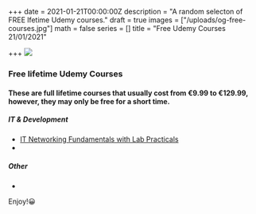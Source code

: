 +++
date = 2021-01-21T00:00:00Z
description = "A random selecton of FREE lfetime Udemy courses."
draft = true
images = ["/uploads/og-free-courses.jpg"]
math = false
series = []
title = "Free Udemy Courses 21/01/2021"

+++
![](/uploads/og-free-courses.jpg)

### Free lifetime Udemy Courses

#### These are full lifetime courses that usually cost from €9.99 to €129.99, however, they may only be free for a short time.

##### IT & Development

* [IT Networking Fundamentals with Lab Practicals](https://www.udemy.com/course/it-network-fundamentals/?ranMID=39197&ranEAID=TnL5HPStwNw&ranSiteID=TnL5HPStwNw-bpn5IHk0DNiOVe9gMtNldg&utm_source=aff-campaign&LSNPUBID=TnL5HPStwNw&utm_medium=udemyads&couponCode=NKFREE)
* 

##### Other

* 

Enjoy!😀